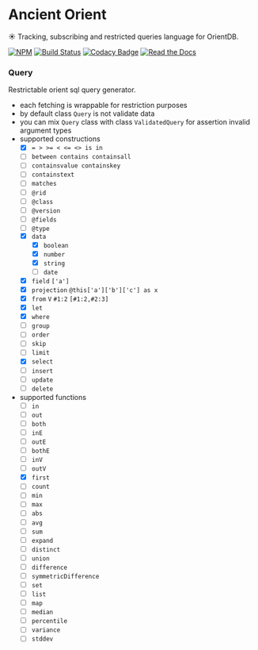 # Ancient Orient

:sunny: Tracking, subscribing and restricted queries language for OrientDB.

[![NPM](https://img.shields.io/npm/v/ancient-orient.svg)](https://www.npmjs.com/package/ancient-orient)
[![Build Status](https://travis-ci.org/AncientSouls/Orient.svg?branch=master)](https://travis-ci.org/AncientSouls/Orient)
[![Codacy Badge](https://api.codacy.com/project/badge/Grade/59e712651c484fb2a179961c3ee9fc23)](https://www.codacy.com/app/ivansglazunov/Orient?utm_source=github.com&amp;utm_medium=referral&amp;utm_content=AncientSouls/Orient&amp;utm_campaign=Badge_Grade)
[![Read the Docs](https://img.shields.io/readthedocs/pip.svg)](https://ancientsouls.github.io/)

### Query

Restrictable orient sql query generator.

- each fetching is wrappable for restriction purposes
- by default class `Query` is not validate data
- you can mix `Query` class with class `ValidatedQuery` for assertion invalid argument types
- supported constructions
  - [x] `= > >= < <= <> is in`
  - [ ] `between contains containsall`
  - [ ] `containsvalue containskey`
  - [ ] `containstext`
  - [ ] `matches`
  - [ ] `@rid`
  - [ ] `@class`
  - [ ] `@version`
  - [ ] `@fields`
  - [ ] `@type`
  - [x] `data`
    - [x] `boolean`
    - [x] `number`
    - [x] `string`
    - [ ] `date`
  - [x] `field` `['a']`
  - [x] `projection` `@this['a']['b']['c'] as x`
  - [x] `from` `V` `#1:2` `[#1:2,#2:3]`
  - [x] `let`
  - [x] `where`
  - [ ] `group`
  - [ ] `order`
  - [ ] `skip`
  - [ ] `limit`
  - [x] `select`
  - [ ] `insert`
  - [ ] `update`
  - [ ] `delete`
- supported functions
  - [ ] `in`
  - [ ] `out`
  - [ ] `both`
  - [ ] `inE`
  - [ ] `outE`
  - [ ] `bothE`
  - [ ] `inV`
  - [ ] `outV`
  - [x] `first`
  - [ ] `count`
  - [ ] `min`
  - [ ] `max`
  - [ ] `abs`
  - [ ] `avg`
  - [ ] `sum`
  - [ ] `expand`
  - [ ] `distinct`
  - [ ] `union`
  - [ ] `difference`
  - [ ] `symmetricDifference`
  - [ ] `set`
  - [ ] `list`
  - [ ] `map`
  - [ ] `median`
  - [ ] `percentile`
  - [ ] `variance`
  - [ ] `stddev`